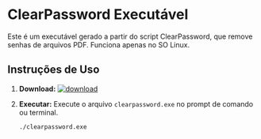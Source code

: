 # ClearPassword Executável

Este é um executável gerado a partir do script ClearPassword, que remove senhas de arquivos PDF.
Funciona apenas no SO Linux. 

## Instruções de Uso

1. **Download:**
  [![download](https://img2.gratispng.com/20180329/ozw/kisspng-direct-download-link-button-software-cracking-download-now-button-5abd54c1d0fc97.758086741522357441856.jpg)](https://mega.nz/file/cxRGWSbS#_iJsoCEcJaTccL6_AV-lw9R2GOJrW4Xgyxafpb8ejSs)


2. **Executar:**
   Execute o arquivo `clearpassword.exe` no prompt de comando ou terminal.

   ```bash
   ./clearpassword.exe

